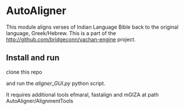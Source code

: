 # AutoAligner

This module aligns verses of Indian Language Bible back to the original language, Greek/Hebrew.
This is a part of the http://github.com/bridgeconn/vachan-engine project.

## Install and run

clone this repo

and run the _aligner_GUI.py_ python script.

It requires additional tools efmaral, fastalign and mGIZA at path AutoAligner/AlignmentTools
